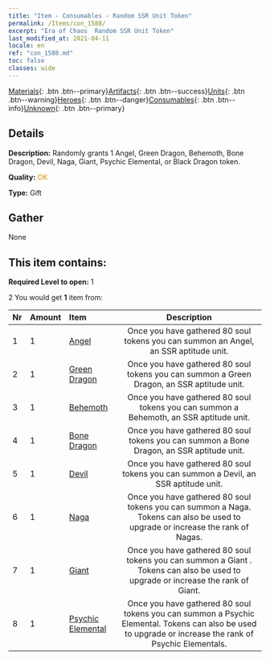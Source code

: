 ```yaml
---
title: "Item - Consumables - Random SSR Unit Token"
permalink: /Items/con_1588/
excerpt: "Era of Chaos  Random SSR Unit Token"
last_modified_at: 2021-04-11
locale: en
ref: "con_1588.md"
toc: false
classes: wide
---
```

 [Materials](/Items/){: .btn .btn--primary}[Artifacts](/Items/Artifacts/){: .btn .btn--success}[Units](/Items/Units/){: .btn .btn--warning}[Heroes](/Items/Heroes/){: .btn .btn--danger}[Consumables](/Items/Consumables/){: .btn .btn--info}[Unknown](/Items/Unknown/){: .btn .btn--primary}

## Details
 **Description:** Randomly grants 1 Angel, Green Dragon, Behemoth, Bone Dragon, Devil, Naga, Giant, Psychic Elemental, or Black Dragon token.

 **Quality:** <span style="color: #FF8C00">OK</span>

 **Type:** Gift

## Gather

  None

## This item contains:

 **Required Level to open:** 1

 2 You would get **1** item  from:

  | Nr | Amount |     Item    | Description |
  |:---|:-------|:------------|:-----------:|
  | 1 | 1 | [Angel](/Items/unt_196/) | Once you have gathered 80 soul tokens you can summon an Angel, an SSR aptitude unit. | 
  | 2 | 1 | [Green Dragon](/Items/unt_205/) | Once you have gathered 80 soul tokens you can summon a Green Dragon, an SSR aptitude unit. | 
  | 3 | 1 | [Behemoth](/Items/unt_223/) | Once you have gathered 80 soul tokens you can summon a Behemoth, an SSR aptitude unit. | 
  | 4 | 1 | [Bone Dragon](/Items/unt_214/) | Once you have gathered 80 soul tokens you can summon a Bone Dragon, an SSR aptitude unit. | 
  | 5 | 1 | [Devil](/Items/unt_232/) | Once you have gathered 80 soul tokens you can summon a Devil, an SSR aptitude unit. | 
  | 6 | 1 | [Naga](/Items/unt_240/) | Once you have gathered 80 soul tokens you can summon a Naga. Tokens can also be used to upgrade or increase the rank of Nagas. | 
  | 7 | 1 | [Giant ](/Items/unt_241/) | Once you have gathered 80 soul tokens you can summon a Giant . Tokens can also be used to upgrade or increase the rank of Giant. | 
  | 8 | 1 | [Psychic Elemental](/Items/unt_267/) | Once you have gathered 80 soul tokens you can summon a Psychic Elemental. Tokens can also be used to upgrade or increase the rank of Psychic Elementals. | 
